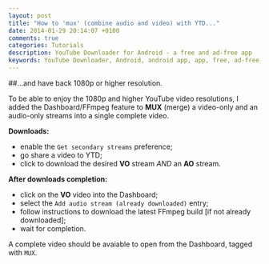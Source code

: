 ```yaml
---
layout: post
title: "How to 'mux' (combine audio and video) with YTD..."
date: 2014-01-29 20:14:07 +0100
comments: true
categories: Tutorials
description: YouTube Downloader for Android - a free and ad-free app
keywords: YouTube Downloader, Android, android app, app, free, ad-free, no ads, dentex, video, YouTube, downloader
---
```

##...and have back 1080p or higher resolution.

To be able to enjoy the 1080p and higher YouTube video resolutions, 
I added the Dashboard/FFmpeg feature to **MUX** (merge) a video-only 
and an audio-only streams into a single complete video.

**Downloads:**

- enable the `Get secondary streams` preference;  
- go share a video to YTD;  
- click to download the desired **VO** stream *AND* an **AO** stream.

**After downloads completion:**

- click on the **VO** video into the Dashboard;
- select the `Add audio stream (already downloaded)` entry;
- follow instructions to download the latest FFmpeg build 
  [if not already downloaded];
- wait for completion.

A complete video should be avaiable to open from the Dashboard, tagged with `MUX`.
